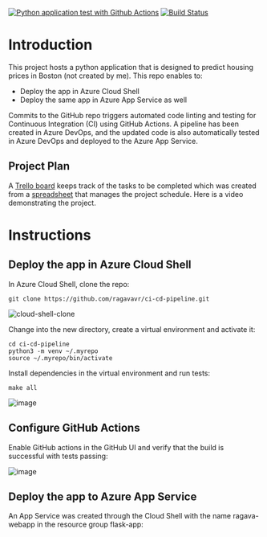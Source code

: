 [![Python application test with Github Actions](https://github.com/ragavavr/ci-cd-pipeline/actions/workflows/python-app.yml/badge.svg)](https://github.com/ragavavr/ci-cd-pipeline/actions/workflows/python-app.yml)
[![Build Status](https://dev.azure.com/vigneshrsr/python-flask-webapp/_apis/build/status%2Fragavavr.ci-cd-pipeline?branchName=main)](https://dev.azure.com/vigneshrsr/python-flask-webapp/_build/latest?definitionId=9&branchName=main)

# Introduction

This project hosts a python application that is designed to predict housing prices in Boston (not created by me). This repo enables to:

* Deploy the app in Azure Cloud Shell
* Deploy the same app in Azure App Service as well

Commits to the GitHub repo triggers automated code linting and testing for Continuous Integration (CI) using GitHub Actions. A pipeline has been created in Azure DevOps, and the updated code is also automatically tested in Azure DevOps and deployed to the Azure App Service.

## Project Plan
A [Trello board](https://trello.com/b/wibwCRbG/building-a-ci-cd-pipeline) keeps track of the tasks to be completed which was created from a [spreadsheet](https://docs.google.com/spreadsheets/d/1o69GT8nNtcB4dVo5JZ-APV2tdBYGXKdMKV3_F9Kp5Lo/edit#gid=1348135932) that manages the project schedule. Here is a video demonstrating the project.


# Instructions

## Deploy the app in Azure Cloud Shell
In Azure Cloud Shell, clone the repo:
```
git clone https://github.com/ragavavr/ci-cd-pipeline.git
```
![cloud-shell-clone](https://github.com/ragavavr/ci-cd-pipeline/assets/127974235/99d2cace-1885-41bb-8659-de8d2346ebac)

Change into the new directory, create a virtual environment and activate it:
```
cd ci-cd-pipeline
python3 -m venv ~/.myrepo
source ~/.myrepo/bin/activate
```
Install dependencies in the virtual environment and run tests:
```
make all
```
![image](https://github.com/ragavavr/ci-cd-pipeline/assets/127974235/2b7cf59f-0716-455a-ae27-7894a835369a)

## Configure GitHub Actions
Enable GitHub actions in the GitHub UI and verify that the build is successful with tests passing:

![image](https://github.com/ragavavr/ci-cd-pipeline/assets/127974235/8de5292d-8562-4a2f-b8b7-7ed6ecf5027b)

## Deploy the app to Azure App Service
An App Service was created through the Cloud Shell with the name ragava-webapp in the resource group flask-app:
```

```
